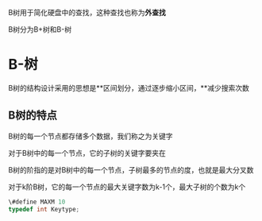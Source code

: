 B树用于简化硬盘中的查找，这种查找也称为**外查找**

B树分为B+树和B-树

  

# B-树

B树的结构设计采用的思想是**区间划分，通过逐步缩小区间，**减少搜索次数

## B树的特点

B树的每一个节点都存储多个数据，我们称之为关键字

对于B树中的每一个节点，它的子树的关键字要夹在

  

B树的阶指的是对B树中的每一个节点，子树最多的节点的度，也就是最大分叉数

对于k阶B树，它的每一个节点的最大关键字数为k-1个，最大子树的个数为k个

  

  

```C
\#define MAXM 10
typedef int Keytype;
```